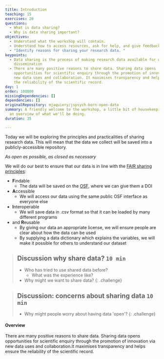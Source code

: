 ```yaml
---
title: Introduction
teaching: 15
exercises: 20
questions:
  - What is data sharing?
  - Why is data sharing important?
objectives:
  - Understand what the workshop will contain.
  - Understand how to access resources, ask for help, and give feedback.
  - "Identify reasons for sharing your research data. "
keypoints:
  - Data sharing is the process of making research data available for wider
    dissemination
  - There are many positive reasons to share data. Sharing data opens
    opportunities for scientific enquiry through the promotion of innovation via
    new data uses and collaboration. It maximises transparency and helps ensure
    the reliability of the scientific record.
day: 1
order: 100000
missingDependencies: []
dependencies: []
originalRepository: mjaquiery/jspsych-born-open-data
summary: A friendly welcome to the workshop, a little bit of housekeeping, and
  an overview of what we'll be doing.
duration: 35

---
```

Today we will be exploring the principles and practicalities of sharing research data. 
This will mean that the data we collect will be saved into a publicly-accessible repository.

*As open as possible, as closed as necessary*

We will do our best to ensure that our data is in line with the [FAIR sharing principles](https://www.go-fair.org/fair-principles/):
* **F**indable
  * The data will be saved on the [OSF](https://osf.io/), where we can give them a DOI
* **A**ccessible
  * We will access our data using the same public OSF interface as everyone else
* **I**nteroperable
  * We will save data in .csv format so that it can be loaded by many different programs
* and **R**eusable
  * By giving our data an appropriate license, we will ensure people are clear about how the data can be used
  * By supplying a data dictionary which explains the variables, we will make it possible for others to understand our dataset

> ## Discussion why share data? `10 min`
> - Who has tried to use shared data before?
>   - What was the experience like?
> - Why might we want to share data?
{: .challenge}

> ## Discussion: concerns about sharing data `10 min`
> - Why might people worry about having data 'open'?
{: .challenge}

#### Overview

There are many positive reasons to share data. Sharing data opens opportunities for scientific enquiry through the promotion of innovation via new data uses and collaboration.It maximises transparency and helps ensure the reliability of the scientific record.


